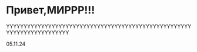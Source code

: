 # Привет,МИРРР!!!

YYYYYYYYYYYYYYYYYYYYYYYYYYYYYYYYYYYYYYYYYYYYYYYYYYYYYYYYYYYYYYYYYYYYYYY

05.11.24
